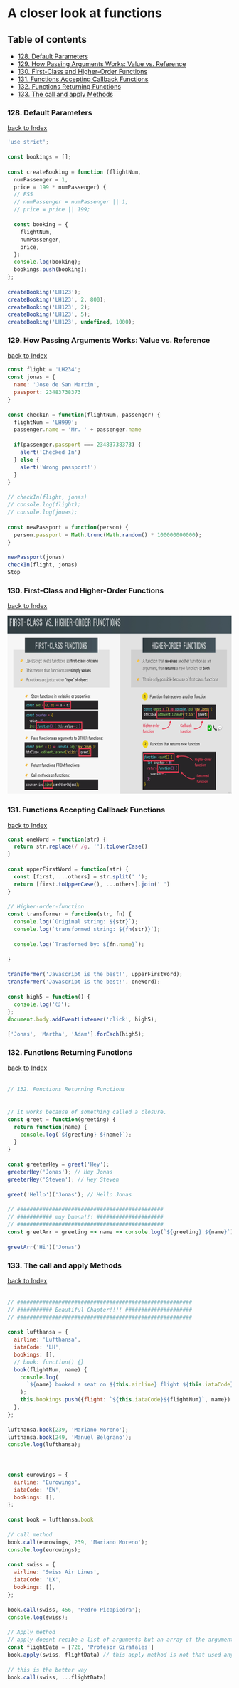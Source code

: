 <h1>A closer look at functions</h1>

<a id='section0'></a>
<h2>Table of contents</h2>

+ [128. Default Parameters](#section1)
+ [129. How Passing Arguments Works: Value vs. Reference](#section2)
+ [130. First-Class and Higher-Order Functions](#section3)
+ [131. Functions Accepting Callback Functions](#section4)
+ [132. Functions Returning Functions](#section5)
+ [133. The call and apply Methods](#section6)

<a id='section1'></a>
<h3>128. Default Parameters</h3> 

[back to Index](#section0)
  

```js
'use strict';

const bookings = [];

const createBooking = function (flightNum, 
  numPassenger = 1, 
  price = 199 * numPassenger) {
  // ES5
  // numPassenger = numPassenger || 1;
  // price = price || 199;

  const booking = {
    flightNum,
    numPassenger,
    price,
  };
  console.log(booking);
  bookings.push(booking);
};

createBooking('LH123');
createBooking('LH123', 2, 800);
createBooking('LH123', 2);
createBooking('LH123', 5);
createBooking('LH123', undefined, 1000);

```

<a id='section2'></a>
<h3>129. How Passing Arguments Works: Value vs. Reference</h3> 

[back to Index](#section0)
  

```js
const flight = 'LH234';
const jonas = {
  name: 'Jose de San Martin',
  passport: 23483738373
}

const checkIn = function(flightNum, passenger) {
  flightNum = 'LH999';
  passenger.name = 'Mr. ' + passenger.name

  if(passenger.passport === 23483738373) {
    alert('Checked In')
  } else {
    alert('Wrong passport!')
  }
}

// checkIn(flight, jonas)
// console.log(flight);
// console.log(jonas);

const newPassport = function(person) {
  person.passport = Math.trunc(Math.random() * 100000000000);
}

newPassport(jonas)
checkIn(flight, jonas)
Stop


```

<a id='section3'></a>
<h3>130. First-Class and Higher-Order Functions</h3> 

[back to Index](#section0)
  

<img src="/images/first-class-vs-higher-order-functions.png" width="650" height="400" >

<a id='section4'></a>
<h3>131. Functions Accepting Callback Functions</h3> 

[back to Index](#section0)

```js
const oneWord = function(str) {
  return str.replace(/ /g, '').toLowerCase()
}

const upperFirstWord = function(str) {
  const [first, ...others] = str.split(' ');
  return [first.toUpperCase(), ...others].join(' ')
}

// Higher-order-function
const transformer = function(str, fn) {
  console.log(`Original string: ${str}`);
  console.log(`transformed string: ${fn(str)}`);

  console.log(`Trasformed by: ${fn.name}`);

}

transformer('Javascript is the best!', upperFirstWord);
transformer('Javascript is the best!', oneWord);

const high5 = function() {
  console.log('😏');
};
document.body.addEventListener('click', high5);

['Jonas', 'Martha', 'Adam'].forEach(high5);

```

<a id='section5'></a>
<h3>132. Functions Returning Functions</h3> 

[back to Index](#section0)
  

```js

// 132. Functions Returning Functions


// it works because of something called a closure.
const greet = function(greeting) {
  return function(name) {
    console.log(`${greeting} ${name}`);
  }
}

const greeterHey = greet('Hey');
greeterHey('Jonas'); // Hey Jonas
greeterHey('Steven'); // Hey Steven

greet('Hello')('Jonas'); // Hello Jonas

// ##############################################
// ########### muy buena!!! #####################
// ##############################################
const greetArr = greeting => name => console.log(`${greeting} ${name}`);

greetArr('Hi')('Jonas')

```

<a id='section6'></a>
<h3>133. The call and apply Methods</h3> 

[back to Index](#section0)
  

```js

// #######################################################
// ########### Beautiful Chapter!!!! #####################
// ####################################################### 

const lufthansa = {
  airline: 'Lufthansa',
  iataCode: 'LH',
  bookings: [],
  // book: function() {}
  book(flightNum, name) {
    console.log(
      `${name} booked a seat on ${this.airline} flight ${this.iataCode}${flightNum}`
    );
    this.bookings.push({flight: `${this.iataCode}${flightNum}`, name})
  },
};

lufthansa.book(239, 'Mariano Moreno');
lufthansa.book(249, 'Manuel Belgrano');
console.log(lufthansa);



const eurowings = {
  airline: 'Eurowings',
  iataCode: 'EW',
  bookings: [],
};

const book = lufthansa.book

// call method
book.call(eurowings, 239, 'Mariano Moreno');
console.log(eurowings);

const swiss = {
  airline: 'Swiss Air Lines',
  iataCode: 'LX',
  bookings: [],
};

book.call(swiss, 456, 'Pedro Picapiedra');
console.log(swiss);

// Apply method
// apply doesnt recibe a list of arguments but an array of the arguments
const flightData = [726, 'Profesor Girafales']
book.apply(swiss, flightData) // this apply method is not that used anymore in moder javascript because now there is a better way to do it.

// this is the better way
book.call(swiss, ...flightData)
 
